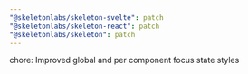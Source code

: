 ```yaml
---
"@skeletonlabs/skeleton-svelte": patch
"@skeletonlabs/skeleton-react": patch
"@skeletonlabs/skeleton": patch
---
```


chore: Improved global and per component focus state styles

